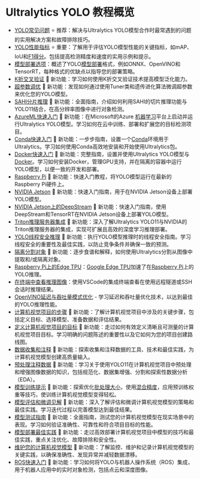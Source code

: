 # Ultralytics YOLO 教程概览

- [YOLO常见问题](yolo-common-issues) ⭐ 推荐：解决与Ultralytics YOLO模型合作时最常遇到的问题的实用解决方案和故障排除技巧。
- [YOLO性能指标](yolo-performance-metrics) ⭐ 重要：了解用于评估YOLO模型性能的关键指标，如mAP、IoU和[F1得分](https://www.ultralytics.com/glossary/f1-score)。包括提高检测精度和速度的实用示例和提示。
- [模型部署选项](model-deployment-options)：概述了YOLO[模型部署](https://www.ultralytics.com/glossary/model-deployment)格式，例如ONNX、OpenVINO和TensorRT，每种格式的优缺点以指导您的部署策略。
- [K折交叉验证](kfold-cross-validation) 🚀 新功能：学习如何使用K折交叉验证技术提高模型泛化能力。
- [超参数调优](hyperparameter-tuning) 🚀 新功能：发现如何通过使用Tuner类和遗传进化算法微调超参数来优化您的YOLO模型。
- [SAHI分片推理](sahi-tiled-inference) 🚀 新功能：全面指南，介绍如何利用SAHI的切片推理功能与YOLO11结合，在高分辨率图像中进行对象检测。
- [AzureML快速入门](azureml-quickstart) 🚀 新功能：在Microsoft的Azure [机器学习](https://www.ultralytics.com/glossary/machine-learning-ml)平台上启动并运行Ultralytics YOLO模型。学习如何在云中训练、部署和扩展您的目标检测项目。
- [Conda快速入门](conda-quickstart) 🚀 新功能：一步步指南，设置一个[Conda](https://anaconda.org/conda-forge/ultralytics)环境用于Ultralytics。学习如何使用Conda高效地安装和开始使用Ultralytics包。
- [Docker快速入门](docker-quickstart) 🚀 新功能：完整指南，设置并使用Ultralytics YOLO模型与[Docker](https://hub.docker.com/r/ultralytics/ultralytics)。学习如何安装Docker，管理GPU支持，并在隔离的容器中运行YOLO模型，以便一致的开发和部署。
- [Raspberry Pi](raspberry-pi) 🚀 新功能：快速入门教程，将YOLO模型运行在最新的Raspberry Pi硬件上。
- [NVIDIA Jetson](nvidia-jetson) 🚀 新功能：快速入门指南，用于在NVIDIA Jetson设备上部署YOLO模型。
- [NVIDIA Jetson上的DeepStream](deepstream-nvidia-jetson) 🚀 新功能：快速入门指南，使用DeepStream和TensorRT在NVIDIA Jetson设备上部署YOLO模型。
- [Triton推理服务器集成](triton-inference-server) 🚀 新功能：深入了解Ultralytics YOLO11与NVIDIA的Triton推理服务器的集成，实现可扩展且高效的深度学习推理部署。
- [YOLO线程安全推理](yolo-thread-safe-inference) 🚀 新功能：执行YOLO模型推理时的线程安全指南。学习线程安全的重要性及最佳实践，以防止竞争条件并确保一致的预测。
- [隔离分割对象](isolating-segmentation-objects) 🚀 新功能：逐步食谱和解释，如何使用Ultralytics分割从图像中提取和/或隔离对象。
- [Raspberry Pi上的Edge TPU](coral-edge-tpu-on-raspberry-pi)：[Google Edge TPU](https://coral.ai/products/accelerator)加速了在[Raspberry Pi](https://www.raspberrypi.com/)上的YOLO推理。
- [在终端中查看推理图像](view-results-in-terminal)：使用VSCode的集成终端查看在使用远程隧道或SSH会话时推理结果。
- [OpenVINO延迟与吞吐量模式优化](optimizing-openvino-latency-vs-throughput-modes) - 学习延迟和吞吐量优化技术，以达到最佳的YOLO推理性能。
- [计算机视觉项目的步骤](steps-of-a-cv-project) 🚀 新功能：了解计算机视觉项目中涉及的关键步骤，包括定义目标、选择模型、准备数据和评估结果。
- [定义计算机视觉项目的目标](defining-project-goals) 🚀 新功能：走过如何有效定义清晰且可测量的计算机视觉项目目标。学习明确的问题陈述的重要性以及它如何为您的项目创建路线图。
- [数据收集和注释](data-collection-and-annotation) 🚀 新功能：探索收集和注释数据的工具、技术和最佳实践，为计算机视觉模型创建高质量输入。
- [预处理注释数据](preprocessing_annotated_data) 🚀 新功能：学习关于使用YOLO11在计算机视觉项目中预处理和增强图像数据的知识，包括规范化、数据集增强、分割和探索性数据分析（EDA）。
- [模型训练提示](model-training-tips) 🚀 新功能：探索优化[批处理大小](https://www.ultralytics.com/glossary/batch-size)，使用[混合精度](https://www.ultralytics.com/glossary/mixed-precision)，应用预训练权重等技巧，使训练计算机视觉模型变得轻松。
- [模型评估和微调见解](model-evaluation-insights) 🚀 新功能：深入了解评估和微调计算机视觉模型的策略和最佳实践。学习迭代过程以完善模型达到最佳结果。
- [模型测试指南](model-testing) 🚀 新功能：全面指南，测试您的计算机视觉模型在现实场景中的表现。学习如何验证准确性、可靠性和符合项目目标的性能。
- [模型部署最佳实践](model-deployment-practices) 🚀 新功能：走过高效部署计算机视觉项目中模型的技巧和最佳实践，重点关注优化、故障排除和安全性。
- [维护您的计算机视觉模型](model-monitoring-and-maintenance) 🚀 新功能：了解监控、维护和记录计算机视觉模型的关键实践，以确保准确性、发现异常并减轻数据漂移。
- [ROS快速入门](ros-quickstart) 🚀 新功能：学习如何将YOLO与机器人操作系统（ROS）集成，用于机器人应用中的实时对象检测，包括点云和深度图像。
